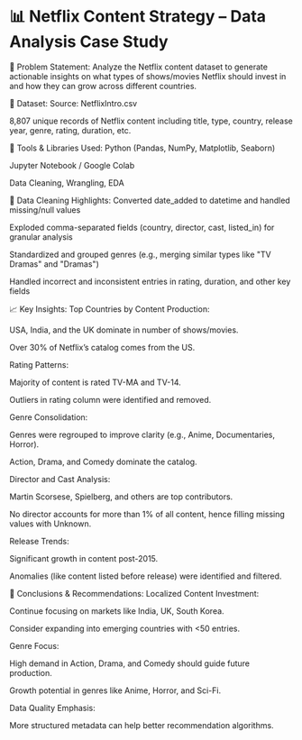 # 📊 Netflix Content Strategy – Data Analysis Case Study
📝 Problem Statement:
Analyze the Netflix content dataset to generate actionable insights on what types of shows/movies Netflix should invest in and how they can grow across different countries.

📂 Dataset:
Source: NetflixIntro.csv

8,807 unique records of Netflix content including title, type, country, release year, genre, rating, duration, etc.

🔧 Tools & Libraries Used:
Python (Pandas, NumPy, Matplotlib, Seaborn)

Jupyter Notebook / Google Colab

Data Cleaning, Wrangling, EDA

🧹 Data Cleaning Highlights:
Converted date_added to datetime and handled missing/null values

Exploded comma-separated fields (country, director, cast, listed_in) for granular analysis

Standardized and grouped genres (e.g., merging similar types like "TV Dramas" and "Dramas")

Handled incorrect and inconsistent entries in rating, duration, and other key fields

📈 Key Insights:
Top Countries by Content Production:

USA, India, and the UK dominate in number of shows/movies.

Over 30% of Netflix’s catalog comes from the US.

Rating Patterns:

Majority of content is rated TV-MA and TV-14.

Outliers in rating column were identified and removed.

Genre Consolidation:

Genres were regrouped to improve clarity (e.g., Anime, Documentaries, Horror).

Action, Drama, and Comedy dominate the catalog.

Director and Cast Analysis:

Martin Scorsese, Spielberg, and others are top contributors.

No director accounts for more than 1% of all content, hence filling missing values with Unknown.

Release Trends:

Significant growth in content post-2015.

Anomalies (like content listed before release) were identified and filtered.

📌 Conclusions & Recommendations:
Localized Content Investment:

Continue focusing on markets like India, UK, South Korea.

Consider expanding into emerging countries with <50 entries.

Genre Focus:

High demand in Action, Drama, and Comedy should guide future production.

Growth potential in genres like Anime, Horror, and Sci-Fi.

Data Quality Emphasis:

More structured metadata can help better recommendation algorithms.



